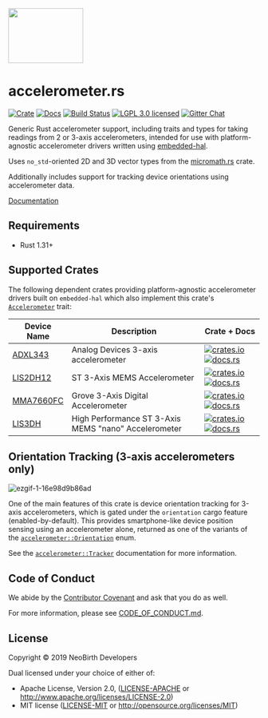 <img src="https://raw.githubusercontent.com/NeoBirth/accelerometer.rs/develop/img/cartesian-ferris.png" width="150" height="110">

# accelerometer.rs

[![Crate][crate-img]][crate-link]
[![Docs][docs-img]][docs-link]
[![Build Status][build-image]][build-link]
[![LGPL 3.0 licensed][license-image]][license-link]
[![Gitter Chat][gitter-image]][gitter-link]

Generic Rust accelerometer support, including traits and types for taking
readings from 2 or 3-axis accelerometers, intended for use with
platform-agnostic accelerometer drivers written using [embedded-hal].

Uses `no_std`-oriented 2D and 3D vector types from the [micromath.rs] crate.

Additionally includes support for tracking device orientations using
accelerometer data.

[Documentation][docs-link]

## Requirements

- Rust 1.31+

## Supported Crates

The following dependent crates providing platform-agnostic accelerometer
drivers built on `embedded-hal` which also implement this crate's
[`Accelerometer`] trait:

| Device Name | Description | Crate + Docs |
|-------------|-------------|--------------|
| [ADXL343]   | Analog Devices 3-axis accelerometer | [![crates.io][adxl343-crate-img]][adxl343] [![docs.rs][adxl343-docs-img]][adxl343-docs] |
| [LIS2DH12]  | ST 3-Axis MEMS Accelerometer | [![crates.io][lis2dh12-crate-img]][lis2dh12] [![docs.rs][lis2dh12-docs-img]][lis2dh12-docs] |
| [MMA7660FC] | Grove 3-Axis Digital Accelerometer  | [![crates.io][mma7660fc-crate-img]][mma7660fc] [![docs.rs][mma7660fc-docs-img]][mma7660fc-docs] |
| [LIS3DH]  | High Performance ST 3-Axis MEMS "nano" Accelerometer | [![crates.io][lis3dh-crate-img]][lis3dh] [![docs.rs][lis3dh-docs-img]][lis3dh-docs] |

[adxl343]: https://github.com/NeoBirth/ADXL343.rs
[adxl343-crate-img]: https://img.shields.io/crates/v/adxl343.svg
[adxl343-docs-img]: https://docs.rs/adxl343/badge.svg
[adxl343-docs]: https://docs.rs/adxl343/

[lis2dh12]: https://github.com/tkeksa/lis2dh12
[lis2dh12-crate-img]: https://img.shields.io/crates/v/lis2dh12.svg
[lis2dh12-docs-img]: https://docs.rs/lis2dh12/badge.svg
[lis2dh12-docs]: https://docs.rs/lis2dh12/

[mma7660fc]: https://github.com/rahul-thakoor/mma7660fc/
[mma7660fc-crate-img]: https://img.shields.io/crates/v/mma7660fc.svg
[mma7660fc-docs-img]: https://docs.rs/mma7660fc/badge.svg
[mma7660fc-docs]: https://docs.rs/mma7660fc/

[lis3dh]: https://github.com/BenBergman/lis3dh-rs
[lis3dh-crate-img]: https://img.shields.io/crates/v/lis3dh.svg
[lis3dh-docs-img]: https://docs.rs/lis3dh/badge.svg
[lis3dh-docs]: https://docs.rs/lis3dh/

## Orientation Tracking (3-axis accelerometers only)

![ezgif-1-16e98d9b86ad](https://user-images.githubusercontent.com/797/55564522-ebaf2b00-56ac-11e9-808f-9809e85c1bd2.gif)

One of the main features of this crate is device orientation tracking for
3-axis accelerometers, which is gated under the `orientation` cargo feature
(enabled-by-default). This provides smartphone-like device position sensing
using an accelerometer alone, returned as one of the variants of the
[`accelerometer::Orientation`] enum.

See the [`accelerometer::Tracker`] documentation for more information.

## Code of Conduct

We abide by the [Contributor Covenant][cc] and ask that you do as well.

For more information, please see [CODE_OF_CONDUCT.md].

## License

Copyright © 2019 NeoBirth Developers

Dual licensed under your choice of either of:

- Apache License, Version 2.0, ([LICENSE-APACHE](LICENSE-APACHE) or http://www.apache.org/licenses/LICENSE-2.0)
- MIT license ([LICENSE-MIT](LICENSE-MIT) or http://opensource.org/licenses/MIT)

[//]: # (badges)

[crate-img]: https://img.shields.io/crates/v/accelerometer.svg
[crate-link]: https://crates.io/crates/accelerometer
[docs-img]: https://docs.rs/accelerometer/badge.svg
[docs-link]: https://docs.rs/accelerometer/
[build-image]: https://secure.travis-ci.org/NeoBirth/accelerometer.rs.svg?branch=develop
[build-link]: https://travis-ci.org/NeoBirth/accelerometer.rs
[license-image]: https://img.shields.io/badge/license-Apache2.0/MIT-blue.svg
[license-link]: https://github.com/NeoBirth/accelerometer.rs/blob/develop/LICENSE-APACHE
[gitter-image]: https://badges.gitter.im/NeoBirth/accelerometer.rs.svg
[gitter-link]: https://gitter.im/NeoBirth/community

[//]: # (general links)

[embedded-hal]: https://docs.rs/embedded-hal/
[micromath.rs]: https://github.com/NeoBirth/micromath
[`Accelerometer`]: https://docs.rs/accelerometer/latest/accelerometer/trait.Accelerometer.html
[`accelerometer::Orientation`]: https://docs.rs/accelerometer/latest/accelerometer/orientation/enum.Orientation.html
[`accelerometer::Tracker`]: https://docs.rs/accelerometer/latest/accelerometer/orientation/struct.Tracker.html
[cc]: https://contributor-covenant.org
[CODE_OF_CONDUCT.md]: https://github.com/NeoBirth/accelerometer.rs/blob/develop/CODE_OF_CONDUCT.md
